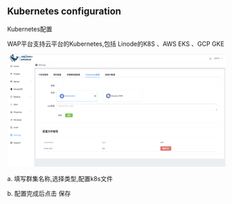 ## Kubernetes configuration

Kubernetes配置

WAP平台支持云平台的Kubernetes,包括 Linode的K8S 、AWS EKS 、GCP GKE

![1](../../../../images/whalealPlatformImages/Kubernetesconfiguration.png)



a. 填写群集名称,选择类型,配置k8s文件 

b. 配置完成后点击 保存